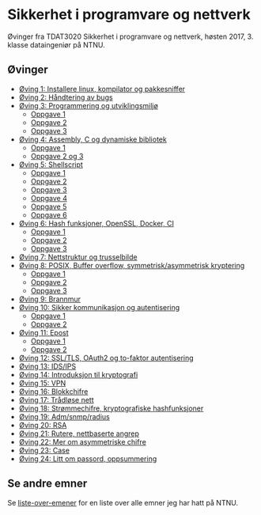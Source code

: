 # Sikkerhet i programvare og nettverk
Øvinger fra TDAT3020 Sikkerhet i programvare og nettverk, høsten 2017, 3. klasse dataingeniør på NTNU.

## Øvinger
- [Øving 1: Installere linux, kompilator og pakkesniffer](Øving%2001)
- [Øving 2: Håndtering av bugs](Øving%2002)
- [Øving 3: Programmering og utviklingsmiljø](Øving%2003)
  - [Oppgave 1](Øving%2003/Oppgave%201)
  - [Oppgave 2](Øving%2003/Oppgave%202%20og%203)
  - [Oppgave 3](Øving%2003/Oppgave%202%20og%203/farge-demo)
- [Øving 4: Assembly, C og dynamiske bibliotek](Øving%2004)
  - [Oppgave 1](Øving%2004/Oppgave%201)
  - [Oppgave 2 og 3](Øving%2004/Oppgave%202%20og%203)
- [Øving 5: Shellscript](Øving%2005)
  - [Oppgave 1](Øving%2005/Oppgave%201)
  - [Oppgave 2](Øving%2005/Oppgave%202)
  - [Oppgave 3](Øving%2005/Oppgave%203)
  - [Oppgave 4](Øving%2005/Oppgave%204)
  - [Oppgave 5](Øving%2005/Oppgave%205)
  - [Oppgave 6](Øving%2005/Oppgave%206)
- [Øving 6: Hash funksjoner, OpenSSL, Docker, CI](Øving%2006)
  - [Oppgave 1](Øving%2006/Oppgave%201)
  - [Oppgave 2](Øving%2006/Oppgave%202)
  - [Oppgave 3](Øving%2006/Oppgave%203)
- [Øving 7: Nettstruktur og trusselbilde]()
- [Øving 8: POSIX, Buffer overflow, symmetrisk/asymmetrisk kryptering](Øving%2008)
  - [Oppgave 1](Øving%2008/Oppgave%201)
  - [Oppgave 2](Øving%2008/Oppgave%202)
  - [Oppgave 3](Øving%2008/Oppgave%203)
- [Øving 9: Brannmur]()
- [Øving 10: Sikker kommunikasjon og autentisering](Øving%2010)
  - [Oppgave 1](Øving%2010/Oppgave%201)
  - [Oppgave 2](Øving%2010/Oppgave%202)
- [Øving 11: Epost](Øving%2011)
  - [Oppgave 1](Øving%2011/Oppgave%201)
  - [Oppgave 2](Øving%2011/Oppgave%202)
- [Øving 12: SSL/TLS, OAuth2 og to-faktor autentisering](Øving%2012)
- [Øving 13: IDS/IPS]()
- [Øving 14: Introduksjon til kryptografi](Øving%2014)
- [Øving 15: VPN]()
- [Øving 16: Blokkchifre]()
- [Øving 17: Trådløse nett]()
- [Øving 18: Strømmechifre, kryptografiske hashfunksjoner]()
- [Øving 19: Adm/snmp/radius]()
- [Øving 20: RSA]()
- [Øving 21: Rutere, nettbaserte angrep]()
- [Øving 22: Mer om asymmetriske chifre]()
- [Øving 23: Case]()
- [Øving 24: Litt om passord, oppsummering]()

## Se andre emner
Se [liste-over-emener](https://github.com/knutkirkhorn/liste-over-emner) for en liste over alle emner jeg har hatt på NTNU.
